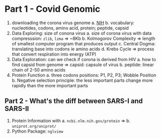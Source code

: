 # Part 1 - Covid Genomic

1. downloading the corona virus genome
    a. [NIH](https://www.ncbi.nlm.nih.gov/nuccore/1798174254)
    b. vocabulary: nucleotides, codons, amino acid, protein; peptide, capsid
2. Data Exploring: size of conona virus
    a. size of corona virus with data compresssion: `zlib`, `lzma` => ~8Kb
    b. Kolmogorov Complexity => length of smallest computer program that produces output
    c. Central Dogma: translating base into codons ie amino acids
    d. Krebs Cycle => process that convert respiration into energy (ATP)
3. Data Exploration: can we check if corona is derived from HIV
    a. how to find capsid from genome => capsid: capsule of virus
    b. peptide: linear chain of 2-50 amino acids
4. Protein Function
    a. three codons positions: P1, P2, P3; Wobble Position
    b. Negative selection principle: the less important parts change more 
	rapidly than the more important parts

## Part 2 - What's the diff between SARS-I and SARS-II

1. Protein Information with 
    a. `ncbi.nlm.nih.gov/protein` => 
    b. `uniprot.org/uniprot/`
2. Python Package: `nglview`
